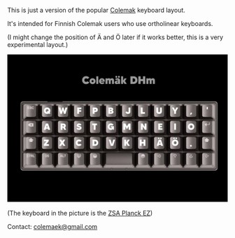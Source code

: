 This is just a version of the popular [Colemak](https://www.colemak.com) keyboard layout. 

It's intended for Finnish Colemak users who use ortholinear keyboards.

(I might change the position of Ä and Ö later if it works better, this is a very experimental layout.)

![colemaek_layout](https://raw.githubusercontent.com/colemaek/colemaek.github.io/main/FTQ1DGhXEAEuA0F.jpg)

(The keyboard in the picture is the [ZSA Planck EZ](https://www.zsa.io/planck/))

Contact: colemaek@gmail.com
